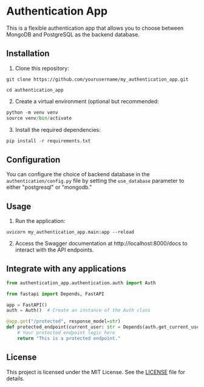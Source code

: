 # Authentication App

This is a flexible authentication app that allows you to choose between MongoDB and PostgreSQL as the backend database.

## Installation

1. Clone this repository:
```
git clone https://github.com/yourusername/my_authentication_app.git

cd authentication_app

```


2. Create a virtual environment (optional but recommended:
```python
python -m venv venv
source venv/bin/activate
```


3. Install the required dependencies:

```python
pip install -r requirements.txt
```


## Configuration

You can configure the choice of backend database in the `authentication/config.py` file by setting the `use_database` parameter to either "postgresql" or "mongodb."

## Usage

1. Run the application:

```
uvicorn my_authentication_app.main:app --reload
```

2. Access the Swagger documentation at http://localhost:8000/docs to interact with the API endpoints.



## Integrate with any applications

```python
from authentication_app.authentication.auth import Auth

from fastapi import Depends, FastAPI

app = FastAPI()
auth = Auth()  # Create an instance of the Auth class

@app.get("/protected", response_model=str)
def protected_endpoint(current_user: str = Depends(auth.get_current_user)):
    # Your protected endpoint logic here
    return "This is a protected endpoint."
```


## License

This project is licensed under the MIT License. See the [LICENSE](LICENSE) file for details.

